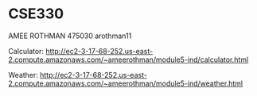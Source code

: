 # CSE330
AMEE ROTHMAN
475030
arothman11

Calculator: http://ec2-3-17-68-252.us-east-2.compute.amazonaws.com/~ameerothman/module5-ind/calculator.html

Weather: http://ec2-3-17-68-252.us-east-2.compute.amazonaws.com/~ameerothman/module5-ind/weather.html

